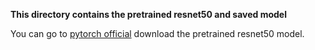 **This directory contains the pretrained resnet50 and saved model**

You can go to [pytorch official](https://download.pytorch.org/models/resnet50-19c8e357.pth) download the pretrained resnet50 model.
